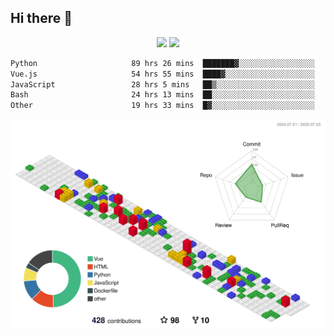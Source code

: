 ## Hi there 👋
<div align="center">
<span>  </span>
<img height="170px" src="https://github-readme-stats.vercel.app/api?username=bigQY&show_icons=true&count_private==true&v=3" /><span>        </span><img height="170px" src="https://github-readme-stats.vercel.app/api/top-langs/?username=bigQY&layout=compact&langs_count=8&hide=html&v=3" />
<span>  </span>
</div>
<div align="center">

<!--START_SECTION:waka-->

```txt
Python                     89 hrs 26 mins  ███████▓░░░░░░░░░░░░░░░░░   30.20 %
Vue.js                     54 hrs 55 mins  ████▓░░░░░░░░░░░░░░░░░░░░   18.54 %
JavaScript                 28 hrs 5 mins   ██▒░░░░░░░░░░░░░░░░░░░░░░   09.48 %
Bash                       24 hrs 13 mins  ██░░░░░░░░░░░░░░░░░░░░░░░   08.18 %
Other                      19 hrs 33 mins  █▓░░░░░░░░░░░░░░░░░░░░░░░   06.60 %
```

<!--END_SECTION:waka-->
</div>

![](./profile-3d-contrib/profile-gitblock.svg)
